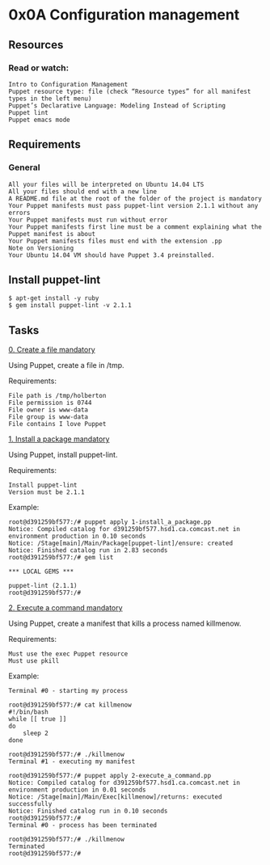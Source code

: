 # 0x0A Configuration management

## Resources
### Read or watch:

    Intro to Configuration Management
    Puppet resource type: file (check “Resource types” for all manifest types in the left menu)
    Puppet’s Declarative Language: Modeling Instead of Scripting
    Puppet lint
    Puppet emacs mode

## Requirements
### General
    All your files will be interpreted on Ubuntu 14.04 LTS
    All your files should end with a new line
    A README.md file at the root of the folder of the project is mandatory
    Your Puppet manifests must pass puppet-lint version 2.1.1 without any errors
    Your Puppet manifests must run without error
    Your Puppet manifests first line must be a comment explaining what the Puppet manifest is about
    Your Puppet manifests files must end with the extension .pp
    Note on Versioning
    Your Ubuntu 14.04 VM should have Puppet 3.4 preinstalled.


## Install puppet-lint

    $ apt-get install -y ruby
    $ gem install puppet-lint -v 2.1.1

## Tasks

[0. Create a file mandatory](https://github.com/erikaosgue/holberton-system_engineering-devops/blob/master/0x0A-configuration_management/0-create_a_file.pp)

Using Puppet, create a file in /tmp.

Requirements:

    File path is /tmp/holberton
    File permission is 0744
    File owner is www-data
    File group is www-data
    File contains I love Puppet

[1. Install a package mandatory](https://github.com/erikaosgue/holberton-system_engineering-devops/blob/master/0x0A-configuration_management/1-install_a_package.pp)

Using Puppet, install puppet-lint.

Requirements:

    Install puppet-lint
    Version must be 2.1.1
    
Example:

    root@d391259bf577:/# puppet apply 1-install_a_package.pp
    Notice: Compiled catalog for d391259bf577.hsd1.ca.comcast.net in environment production in 0.10 seconds
    Notice: /Stage[main]/Main/Package[puppet-lint]/ensure: created
    Notice: Finished catalog run in 2.83 seconds
    root@d391259bf577:/# gem list

    *** LOCAL GEMS ***

    puppet-lint (2.1.1)
    root@d391259bf577:/#


[2. Execute a command mandatory](https://github.com/erikaosgue/holberton-system_engineering-devops/blob/master/0x0A-configuration_management/2-execute_a_command.pp)

Using Puppet, create a manifest that kills a process named killmenow.

Requirements:

    Must use the exec Puppet resource
    Must use pkill
Example:

    Terminal #0 - starting my process

    root@d391259bf577:/# cat killmenow
    #!/bin/bash
    while [[ true ]]
    do
        sleep 2
    done

    root@d391259bf577:/# ./killmenow
    Terminal #1 - executing my manifest

    root@d391259bf577:/# puppet apply 2-execute_a_command.pp
    Notice: Compiled catalog for d391259bf577.hsd1.ca.comcast.net in environment production in 0.01 seconds
    Notice: /Stage[main]/Main/Exec[killmenow]/returns: executed successfully
    Notice: Finished catalog run in 0.10 seconds
    root@d391259bf577:/# 
    Terminal #0 - process has been terminated

    root@d391259bf577:/# ./killmenow
    Terminated
    root@d391259bf577:/#
